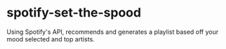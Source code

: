# spotify-set-the-spood
Using Spotify's API, recommends and generates a playlist based off your mood selected and top artists.
